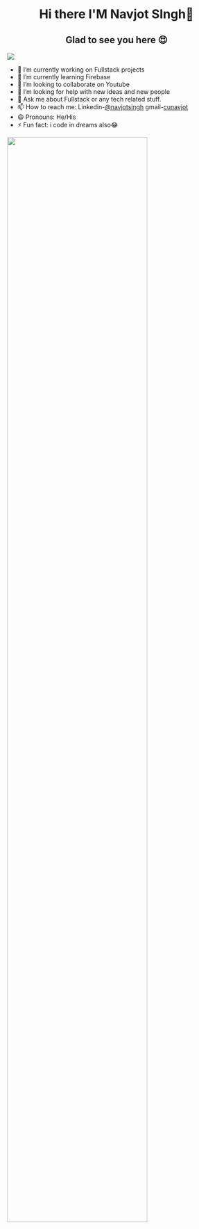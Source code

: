 <h1 align="center"> Hi there I'M Navjot SIngh👋</h1>
 <h2 align="center"> Glad to see you here 😍</h2>
 <img align="center" src="https://freesvg.org/img/thenanobel-programming-17.01-inkscape-svg.png">
 
- 🔭 I’m currently working on Fullstack projects
- 🌱 I’m currently learning Firebase
- 👯 I’m looking to collaborate on Youtube
- 🤔 I’m looking for help with new ideas and new people
- 💬 Ask me about Fullstack or any tech related stuff.
- 📫 How to reach me: Linkedin-[@navjotsingh](https://www.linkedin.com/in/navjot-singh-4900241b4/)
gmail-[cunavjot](cunavjot@gmail.com)
- 😄 Pronouns: He/His
- ⚡ Fun fact: i code in dreams also😂

<img width="80%" align="center" src="https://github-readme-stats.vercel.app/api?username=navjot11022001&&show_icons=true&title_color=ffffff&icon_color=bb2acf&text_color=daf7dc&bg_color=151515">

